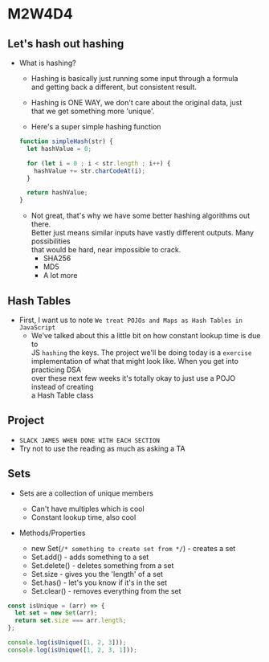 # M2W4D4

## Let's hash out hashing

- What is hashing?
  - Hashing is basically just running some input through a formula\
  and getting back a different, but consistent result.
  - Hashing is ONE WAY, we don't care about the original data, just\
  that we get something more 'unique'.

  - Here's a super simple hashing function

  ```js
  function simpleHash(str) {
    let hashValue = 0;

    for (let i = 0 ; i < str.length ; i++) {
      hashValue += str.charCodeAt(i);
    }

    return hashValue;
  }
  ```

  - Not great, that's why we have some better hashing algorithms out there.\
  Better just means similar inputs have vastly different outputs. Many possibilities\
  that would be hard, near impossible to crack.
    - SHA256
    - MD5
    - A lot more

## Hash Tables

- First, I want us to note `We treat POJOs and Maps as Hash Tables in JavaScript`
  - We've talked about this a little bit on how constant lookup time is due to\
  JS `hashing` the keys. The project we'll be doing today is a `exercise`\
  implementation of what that might look like. When you get into practicing DSA\
  over these next few weeks it's totally okay to just use a POJO instead of creating\
  a Hash Table class

## Project

- `SLACK JAMES WHEN DONE WITH EACH SECTION`
- Try not to use the reading as much as asking a TA

## Sets

- Sets are a collection of unique members
  - Can't have multiples which is cool
  - Constant lookup time, also cool

- Methods/Properties
  - new Set(`/* something to create set from */`) - creates a set
  - Set.add() - adds something to a set
  - Set.delete() - deletes something from a set
  - Set.size - gives you the 'length' of a set
  - Set.has() - let's you know if it's in the set
  - Set.clear() - removes everything from the set

```js
const isUnique = (arr) => {
  let set = new Set(arr);
  return set.size === arr.length;
};

console.log(isUnique([1, 2, 3]));
console.log(isUnique([1, 2, 3, 1]));
```